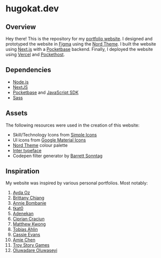 # hugokat.dev

## Overview
Hey there! This is the repository for my [portfolio website](https://hugokat.dev/). I designed and prototyped the website in [Figma](https://hugokat.dev/) using the [Nord Theme](https://www.nordtheme.com/). I built the website using [Next.js](https://nextjs.org/) with a [Pocketbase](https://pocketbase.io/) backend. Finally, I deployed the website using [Vercel](https://vercel.com/hugo-kats-projects) and [Pockethost](https://pockethost.io/).

## Dependencies
- [Node.js](https://nodejs.org/en/download)
- [NextJS](https://nextjs.org/docs/app/getting-started/installation)
- [Pocketbase](https://pocketbase.io/docs/) and [JavaScript SDK](https://github.com/pocketbase/js-sdk)
- [Sass](https://sass-lang.com/install/)

## Assets
The following resources were used in the creation of this website:
- Skill/Technology Icons from [Simple Icons](https://simpleicons.org/)
- UI icons from [Google Material Icons](https://fonts.google.com/icons)
- [Nord Theme](https://www.nordtheme.com/docs/colors-and-palettes) colour palette
- [Inter typeface](https://rsms.me/inter/)
- Codepen filter generator by [Barrett Sonntag](https://codepen.io/sosuke)


## Inspiration
My website was inspired by various personal portfolios. Most notably:
1. [Ayda Oz](https://www.aydaoz.co/)
1. [Brittany Chiang](https://brittanychiang.com/)
2. [Annie Bombanie](https://anniebombanie.com/)
4. [tkat0](https://www.tkat0.dev/en/)
5. [Adenekan](https://www.codewonders.dev/)
7. [Ciprian Craciun](https://stefaniq.com/)
8. [Matthew Kwong](https://mwskwong.com/)
8. [Tobias Ahlin](https://tobiasahlin.com)
9. [Cassie Evans](https://www.cassie.codes/)
10. [Amie Chen](https://amie-chen.com/)
11. [Troy Story Games](https://www.troystorygames.com/)
12. [Oluwadare Oluwaseyi](https://www.seyi.dev/)
